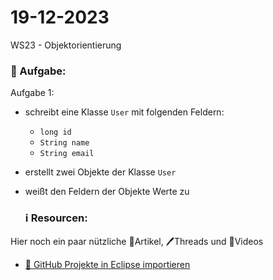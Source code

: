 # 19-12-2023
WS23 - Objektorientierung


### 📝 Aufgabe:

Aufgabe 1:
 - schreibt eine Klasse ```User``` mit folgenden Feldern:
     - ```long id```
     - ```String name```
     - ```String email```
- erstellt zwei Objekte der Klasse ```User```
- weißt den Feldern der Objekte Werte zu






  ### ℹ️ Resourcen:
Hier noch ein paar nützliche 📃Artikel, 🖊️Threads und 🎥Videos

- [ 🎥 GitHub Projekte in Eclipse importieren](https://drive.google.com/file/d/1IpwHADmwViEGQ7Pf4BgybUYpz7WBoMe5/view?usp=sharing)
